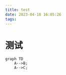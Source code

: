 ```yaml
---
title: test
date: 2023-04-18 16:05:26
tags:
---
```

# 测试
```mermaid
graph TD
    A-->B;
    A-->C;
```